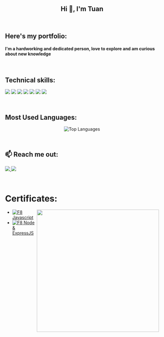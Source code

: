<h2 align="center">Hi 👋, I'm Tuan</h2>
<br />

## Here's my portfolio:

<h4>I'm a hardworking and dedicated person, love to explore and am curious about new knowledge</h4>

<br />

## Technical skills:
<p>
  <img src="https://img.icons8.com/?size=48&id=123603&format=png&color=000000"/>
  <img src="https://img.icons8.com/?size=48&id=20909&format=png&color=000000"/>
  <img src="https://img.icons8.com/?size=48&id=7gdY5qNXaKC0&format=png&color=000000"/>
  <img src="https://img.icons8.com/?size=48&id=QBqFNfPPB2Kx&format=png&color=000000"/>
  <img src="https://img.icons8.com/?size=48&id=PXTY4q2Sq2lG&format=png&color=000000"/>
  <img src="https://img.icons8.com/?size=48&id=wpZmKzk11AzJ&format=png&color=000000"/>
  <img src="https://img.icons8.com/?size=48&id=AU6Wc7r56Fxz&format=png&color=000000"/>
</p>

<br />

## Most Used Languages:
<div align="center">
  
![Top Languages](https://github-readme-stats.vercel.app/api/top-langs/?username=HoangTuan0611&layout=compact&theme=radical)

</div>

<br />

## 📫 Reach me out:
<p dir="auto">
  <a href="https://www.linkedin.com/in/hoangtuan99/" target="_blank">
    <img src="https://img.icons8.com/fluent/48/000000/linkedin.png"/>
  </a>
  <a href="mailto:nguyenhoangtuan110699@gmail.com" alt="Email">
    <img src="https://img.icons8.com/fluent/48/000000/mailing.png"/>
  </a>
</p>

<br />

# Certificates:

<img align="right" width="400" src="https://github.githubassets.com/images/modules/profile/profile-joined-github.svg">

- [![F8](https://img.shields.io/badge/-F8-orange) Javascript](https://drive.google.com/file/d/1_Gz3bvAtMFV6hAmKgGayiRFlobACA14E/view?usp=sharing)
- [![F8](https://img.shields.io/badge/-F8-orange) Node & ExpressJS](https://drive.google.com/file/d/1xctdrRV3m_XT_CvDDapoWbpWF-kF7sQg/view?usp=sharing)
  
